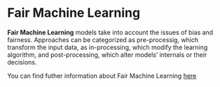 # Fair Machine Learning

**Fair Machine Learning** models take into account the issues of bias and fairness. Approaches can be categorized as pre-processig, which transform the input data, as in-processing, which modify the learning algorithm, and post-processing, which alter models’ internals or their decisions.

You can find futher information about Fair Machine Learning [here](../../T3.3/fair_ML.md)
